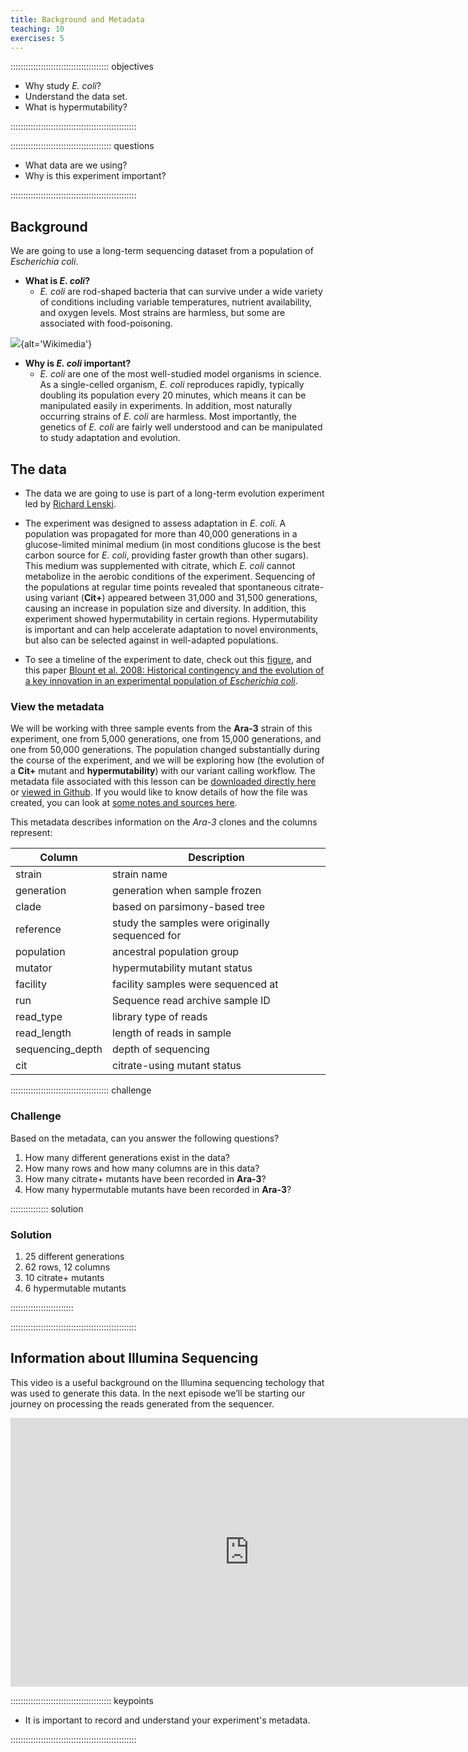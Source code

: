 ```yaml
---
title: Background and Metadata
teaching: 10
exercises: 5
---
```


::::::::::::::::::::::::::::::::::::::: objectives

- Why study *E. coli*?
- Understand the data set.
- What is hypermutability?

::::::::::::::::::::::::::::::::::::::::::::::::::

:::::::::::::::::::::::::::::::::::::::: questions

- What data are we using?
- Why is this experiment important?

::::::::::::::::::::::::::::::::::::::::::::::::::

## Background

We are going to use a long-term sequencing dataset from a population of *Escherichia coli*.

- **What is *E. coli*?**
  - *E. coli* are rod-shaped bacteria that can survive under a wide variety of conditions including variable temperatures, nutrient availability, and oxygen levels. Most strains are harmless, but some are associated with food-poisoning.

![](fig/172px-EscherichiaColi_NIAID.jpg){alt='Wikimedia'}

<!-- https://species.wikimedia.org/wiki/Escherichia_coli#/media/File:EscherichiaColi_NIAID.jpg -->

- **Why is *E. coli* important?**
  - *E. coli* are one of the most well-studied model organisms in science. As a single-celled organism, *E. coli* reproduces rapidly, typically doubling its population every 20 minutes, which means it can be manipulated easily in experiments. In addition, most naturally occurring strains of *E. coli* are harmless. Most importantly, the genetics of *E. coli* are fairly well understood and can be manipulated to study adaptation and evolution.

## The data

- The data we are going to use is part of a long-term evolution experiment led by [Richard Lenski](https://en.wikipedia.org/wiki/E._coli_long-term_evolution_experiment).

- The experiment was designed to assess adaptation in *E. coli*. A population was propagated for more than 40,000 generations in a glucose-limited minimal medium (in most conditions glucose is the best carbon source for *E. coli*, providing faster growth than other sugars). This medium was supplemented with citrate, which *E. coli* cannot metabolize in the aerobic conditions of the experiment. Sequencing of the populations at regular time points revealed that spontaneous citrate-using variant (**Cit+**) appeared between 31,000 and 31,500 generations, causing an increase in population size and diversity. In addition, this experiment showed hypermutability in certain regions. Hypermutability is important and can help accelerate adaptation to novel environments, but also can be selected against in well-adapted populations.

- To see a timeline of the experiment to date, check out this [figure](https://en.wikipedia.org/wiki/E._coli_long-term_evolution_experiment#/media/File:LTEE_Timeline_as_of_May_28,_2016.png), and this paper [Blount et al. 2008: Historical contingency and the evolution of a key innovation in an experimental population of *Escherichia coli*](https://www.pnas.org/content/105/23/7899).

### View the metadata

We will be working with three sample events from the **Ara-3** strain of this experiment, one from 5,000 generations, one from 15,000 generations, and one from 50,000 generations. The population changed substantially during the course of the experiment, and we will be exploring how (the evolution of a **Cit+** mutant and **hypermutability**) with our variant calling workflow. The metadata file associated with this lesson can be [downloaded directly here](files/Ecoli_metadata_composite.csv) or [viewed in Github](https://github.com/datacarpentry/wrangling-genomics/blob/main/episodes/files/Ecoli_metadata_composite.csv). If you would like to know details of how the file was created, you can look at [some notes and sources here](https://github.com/datacarpentry/wrangling-genomics/blob/main/episodes/files/Ecoli_metadata_composite_README.md).

This metadata describes information on the *Ara-3* clones and the columns represent:

| Column           | Description                                     | 
| ---------------- | ----------------------------------------------- |
| strain           | strain name                                     | 
| generation       | generation when sample frozen                   | 
| clade            | based on parsimony-based tree                   | 
| reference        | study the samples were originally sequenced for | 
| population       | ancestral population group                      | 
| mutator          | hypermutability mutant status                   | 
| facility         | facility samples were sequenced at              | 
| run              | Sequence read archive sample ID                 | 
| read\_type        | library type of reads                           | 
| read\_length      | length of reads in sample                       | 
| sequencing\_depth | depth of sequencing                             | 
| cit              | citrate-using mutant status                     | 

:::::::::::::::::::::::::::::::::::::::  challenge

### Challenge

Based on the metadata, can you answer the following questions?

1. How many different generations exist in the data?
2. How many rows and how many columns are in this data?
3. How many citrate+ mutants have been recorded in **Ara-3**?
4. How many hypermutable mutants have been recorded in **Ara-3**?

:::::::::::::::  solution

### Solution

1. 25 different generations
2. 62 rows, 12 columns
3. 10 citrate+ mutants
4. 6 hypermutable mutants

:::::::::::::::::::::::::

::::::::::::::::::::::::::::::::::::::::::::::::::

<!-- can add some additional info relevant to interplay of hypermutability and Cit+ adaptations, but keep it simple for now -->

## Information about Illumina Sequencing

This video is a useful background on the Illumina sequencing techology that was used to generate this data. In the next episode we’ll be starting our journey on processing the reads generated from the sequencer.


<iframe width="764" height="430" src="https://www.youtube.com/embed/fCd6B5HRaZ8" title="YouTube video player" frameborder="0" allow="accelerometer; autoplay; clipboard-write; encrypted-media; gyroscope; picture-in-picture" allowfullscreen="" enablejsapi="true" id="widget2"></iframe>

:::::::::::::::::::::::::::::::::::::::: keypoints

- It is important to record and understand your experiment's metadata.

::::::::::::::::::::::::::::::::::::::::::::::::::


